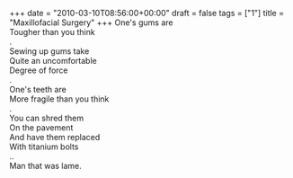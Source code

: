 +++
date = "2010-03-10T08:56:00+00:00"
draft = false
tags = ["1"]
title = "Maxillofacial Surgery"
+++
One's gums are<br/>Tougher than you think<br/>.<br/>Sewing up gums take<br/>Quite an uncomfortable<br/>Degree of force<br/>.<br/>One's teeth are<br/>More fragile than you think<br/>.<br/>You can shred them<br/>On the pavement<br/>And have them replaced<br/>With titanium bolts<br/>..<br/>Man that was lame.<div class="blogger-post-footer"><img width='1' height='1' src='https://blogger.googleusercontent.com/tracker/5693059957647979680-3500521142054114320?l=cosmiccowbell.blogspot.com' alt='' /></div>